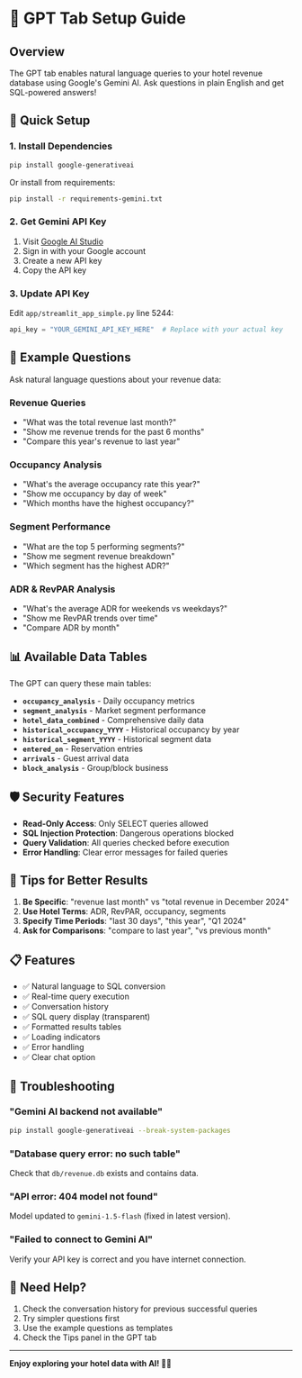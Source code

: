 # 🤖 GPT Tab Setup Guide

## Overview
The GPT tab enables natural language queries to your hotel revenue database using Google's Gemini AI. Ask questions in plain English and get SQL-powered answers!

## 🚀 Quick Setup

### 1. Install Dependencies
```bash
pip install google-generativeai
```
Or install from requirements:
```bash
pip install -r requirements-gemini.txt
```

### 2. Get Gemini API Key
1. Visit [Google AI Studio](https://aistudio.google.com/app/apikey)
2. Sign in with your Google account
3. Create a new API key
4. Copy the API key

### 3. Update API Key
Edit `app/streamlit_app_simple.py` line 5244:
```python
api_key = "YOUR_GEMINI_API_KEY_HERE"  # Replace with your actual key
```

## 💬 Example Questions

Ask natural language questions about your revenue data:

### Revenue Queries
- "What was the total revenue last month?"
- "Show me revenue trends for the past 6 months"
- "Compare this year's revenue to last year"

### Occupancy Analysis
- "What's the average occupancy rate this year?"
- "Show me occupancy by day of week"
- "Which months have the highest occupancy?"

### Segment Performance
- "What are the top 5 performing segments?"
- "Show me segment revenue breakdown"
- "Which segment has the highest ADR?"

### ADR & RevPAR Analysis
- "What's the average ADR for weekends vs weekdays?"
- "Show me RevPAR trends over time"
- "Compare ADR by month"

## 📊 Available Data Tables

The GPT can query these main tables:

- **`occupancy_analysis`** - Daily occupancy metrics
- **`segment_analysis`** - Market segment performance  
- **`hotel_data_combined`** - Comprehensive daily data
- **`historical_occupancy_YYYY`** - Historical occupancy by year
- **`historical_segment_YYYY`** - Historical segment data
- **`entered_on`** - Reservation entries
- **`arrivals`** - Guest arrival data
- **`block_analysis`** - Group/block business

## 🛡️ Security Features

- **Read-Only Access**: Only SELECT queries allowed
- **SQL Injection Protection**: Dangerous operations blocked
- **Query Validation**: All queries checked before execution
- **Error Handling**: Clear error messages for failed queries

## 🎯 Tips for Better Results

1. **Be Specific**: "revenue last month" vs "total revenue in December 2024"
2. **Use Hotel Terms**: ADR, RevPAR, occupancy, segments
3. **Specify Time Periods**: "last 30 days", "this year", "Q1 2024"
4. **Ask for Comparisons**: "compare to last year", "vs previous month"

## 📋 Features

- ✅ Natural language to SQL conversion
- ✅ Real-time query execution  
- ✅ Conversation history
- ✅ SQL query display (transparent)
- ✅ Formatted results tables
- ✅ Loading indicators
- ✅ Error handling
- ✅ Clear chat option

## 🔧 Troubleshooting

### "Gemini AI backend not available"
```bash
pip install google-generativeai --break-system-packages
```

### "Database query error: no such table"
Check that `db/revenue.db` exists and contains data.

### "API error: 404 model not found"  
Model updated to `gemini-1.5-flash` (fixed in latest version).

### "Failed to connect to Gemini AI"
Verify your API key is correct and you have internet connection.

## 📝 Need Help?

1. Check the conversation history for previous successful queries
2. Try simpler questions first
3. Use the example questions as templates
4. Check the Tips panel in the GPT tab

---

**Enjoy exploring your hotel data with AI! 🏨✨**